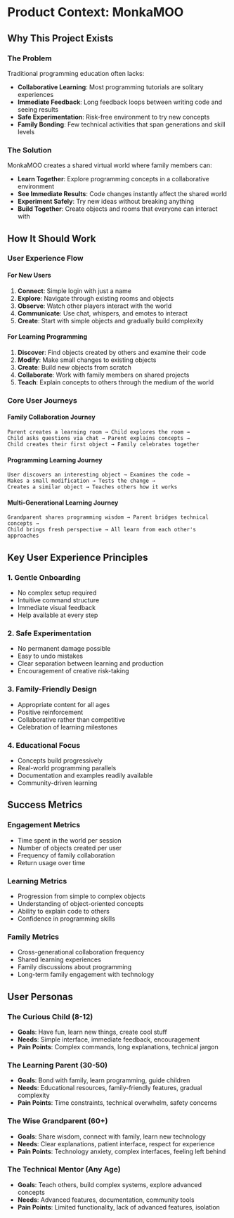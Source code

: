# Product Context: MonkaMOO

## Why This Project Exists

### The Problem
Traditional programming education often lacks:
- **Collaborative Learning**: Most programming tutorials are solitary experiences
- **Immediate Feedback**: Long feedback loops between writing code and seeing results
- **Safe Experimentation**: Risk-free environment to try new concepts
- **Family Bonding**: Few technical activities that span generations and skill levels

### The Solution
MonkaMOO creates a shared virtual world where family members can:
- **Learn Together**: Explore programming concepts in a collaborative environment
- **See Immediate Results**: Code changes instantly affect the shared world
- **Experiment Safely**: Try new ideas without breaking anything
- **Build Together**: Create objects and rooms that everyone can interact with

## How It Should Work

### User Experience Flow

#### For New Users
1. **Connect**: Simple login with just a name
2. **Explore**: Navigate through existing rooms and objects
3. **Observe**: Watch other players interact with the world
4. **Communicate**: Use chat, whispers, and emotes to interact
5. **Create**: Start with simple objects and gradually build complexity

#### For Learning Programming
1. **Discover**: Find objects created by others and examine their code
2. **Modify**: Make small changes to existing objects
3. **Create**: Build new objects from scratch
4. **Collaborate**: Work with family members on shared projects
5. **Teach**: Explain concepts to others through the medium of the world

### Core User Journeys

#### Family Collaboration Journey
```
Parent creates a learning room → Child explores the room → 
Child asks questions via chat → Parent explains concepts → 
Child creates their first object → Family celebrates together
```

#### Programming Learning Journey
```
User discovers an interesting object → Examines the code → 
Makes a small modification → Tests the change → 
Creates a similar object → Teaches others how it works
```

#### Multi-Generational Learning Journey
```
Grandparent shares programming wisdom → Parent bridges technical concepts → 
Child brings fresh perspective → All learn from each other's approaches
```

## Key User Experience Principles

### 1. **Gentle Onboarding**
- No complex setup required
- Intuitive command structure
- Immediate visual feedback
- Help available at every step

### 2. **Safe Experimentation**
- No permanent damage possible
- Easy to undo mistakes
- Clear separation between learning and production
- Encouragement of creative risk-taking

### 3. **Family-Friendly Design**
- Appropriate content for all ages
- Positive reinforcement
- Collaborative rather than competitive
- Celebration of learning milestones

### 4. **Educational Focus**
- Concepts build progressively
- Real-world programming parallels
- Documentation and examples readily available
- Community-driven learning

## Success Metrics

### Engagement Metrics
- Time spent in the world per session
- Number of objects created per user
- Frequency of family collaboration
- Return usage over time

### Learning Metrics
- Progression from simple to complex objects
- Understanding of object-oriented concepts
- Ability to explain code to others
- Confidence in programming skills

### Family Metrics
- Cross-generational collaboration frequency
- Shared learning experiences
- Family discussions about programming
- Long-term family engagement with technology

## User Personas

### **The Curious Child (8-12)**
- **Goals**: Have fun, learn new things, create cool stuff
- **Needs**: Simple interface, immediate feedback, encouragement
- **Pain Points**: Complex commands, long explanations, technical jargon

### **The Learning Parent (30-50)**
- **Goals**: Bond with family, learn programming, guide children
- **Needs**: Educational resources, family-friendly features, gradual complexity
- **Pain Points**: Time constraints, technical overwhelm, safety concerns

### **The Wise Grandparent (60+)**
- **Goals**: Share wisdom, connect with family, learn new technology
- **Needs**: Clear explanations, patient interface, respect for experience
- **Pain Points**: Technology anxiety, complex interfaces, feeling left behind

### **The Technical Mentor (Any Age)**
- **Goals**: Teach others, build complex systems, explore advanced concepts
- **Needs**: Advanced features, documentation, community tools
- **Pain Points**: Limited functionality, lack of advanced features, isolation 
